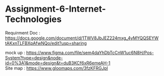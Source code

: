 # Assignment-6-Internet-Technologies

Requirment Doc : https://docs.google.com/document/d/1TWV8JbJEZ224mxg_4yMYQQSEYWtAKxnTLFBXpAfwNQo/edit?usp=sharing

mock up : https://www.figma.com/file/sem4daYhDbTcCnW1uc6N8H/Pos-System?type=design&node-id=0%3A1&mode=design&t=duB3KCf6xR6emeAH-1                                   
Site map : https://www.gloomaps.com/3fzKFRGJpl
